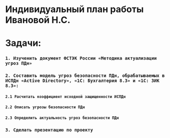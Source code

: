 # Индивидуальный план работы Ивановой Н.С.
# Задачи:
### `1. Изученить документ ФСТЭК России «Методика актуализации угроз ПДн»`
### `2. Cоставить модель угроз безопасности ПДн, обрабатываемых в ИСПДн «Active Directory», «1C: Бухгалтерия 8.3» и «1C: ЗИК 8.3»:`
#### `2.1 Расчитать коэффициент исходной защищенности ИСПДн`
#### `2.2 Описать угрозы безопасности ПДн`
#### `2.3 Определить актуальность угроз безопасности ПДн`
### `3. Сделать презентацию по проекту`
